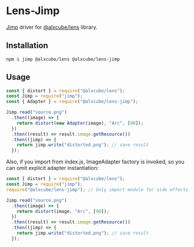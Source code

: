 # Lens-Jimp

[Jimp](https://www.npmjs.com/package/jimp) driver for
[@alxcube/lens](https://www.npmjs.com/package/@alxcube/lens) library.

## Installation

```
npm i jimp @alxcube/lens @alxcube/lens-jimp
```

## Usage

```javascript
const { distort } = require("@alxcube/lens");
const Jimp = require("jimp");
const { Adapter } = require("@alxcube/lens-jimp");

Jimp.read("source.png")
  .then((image) => {
    return distort(new Adapter(image), "Arc", [90]);
  })
  .then((result) => result.image.getResource())
  .then((jimp) => {
    return jimp.write("distorted.png"); // save result
  });
```

Also, if you import from index.js, ImageAdapter factory is invoked, so you can omit explicit adapter instantiation:

```javascript
const { distort } = require("@alxcube/lens");
const Jimp = require("jimp");
require("@alxcube/lens-jimp"); // Only import module for side effects

Jimp.read("source.png")
  .then((image) => {
    return distort(image, "Arc", [90]);
  })
  .then((result) => result.image.getResource())
  .then((jimp) => {
    return jimp.write("distorted.png"); // save result
  });
```
